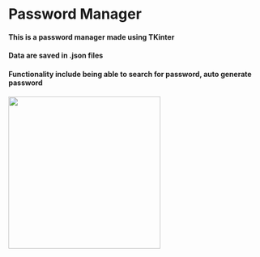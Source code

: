 # Password Manager
#### This is a password manager made using TKinter
#### Data are saved in .json files
#### Functionality include being able to search for password, auto generate password

<img src= "https://gifyu.com/image/SmiWp" width="300">
